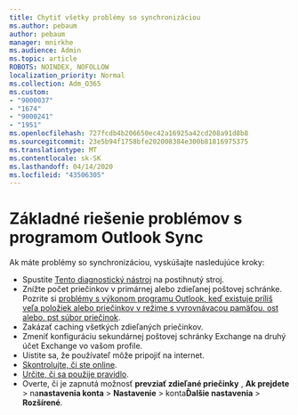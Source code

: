 ```yaml
---
title: Chytiť všetky problémy so synchronizáciou
ms.author: pebaum
author: pebaum
manager: mnirkhe
ms.audience: Admin
ms.topic: article
ROBOTS: NOINDEX, NOFOLLOW
localization_priority: Normal
ms.collection: Adm_O365
ms.custom:
- "9000037"
- "1674"
- "9000241"
- "1951"
ms.openlocfilehash: 727fcdb4b206650ec42a16925a42cd208a91d8b8
ms.sourcegitcommit: 23e5b94f1758bfe202008384e300b81816975375
ms.translationtype: MT
ms.contentlocale: sk-SK
ms.lasthandoff: 04/14/2020
ms.locfileid: "43506305"
---
```

# <a name="basic-outlook-sync-troubleshooting"></a>Základné riešenie problémov s programom Outlook Sync

Ak máte problémy so synchronizáciou, vyskúšajte nasledujúce kroky:

- Spustite [Tento diagnostický nástroj](https://aka.ms/sara-outlooksendreceive) na postihnutý stroj.
- Znížte počet priečinkov v primárnej alebo zdieľanej poštovej schránke. Pozrite si [problémy s výkonom programu Outlook, keď existuje príliš veľa položiek alebo priečinkov v režime s vyrovnávacou pamäťou. ost alebo. pst súbor priečinok](https://support.microsoft.com/help/2768656/outlook-performance-issues-when-there-are-too-many-items-or-folders-in).
- Zakázať caching všetkých zdieľaných priečinkov.
- Zmeniť konfiguráciu sekundárnej poštovej schránky Exchange na druhý účet Exchange vo vašom profile.
- Uistite sa, že používateľ môže pripojiť na internet. 
- [Skontrolujte, či ste online](https://support.office.com/article/2460e4a8-16c7-47fc-b204-b1549275aac9).
- [Určite, či sa použije pravidlo](https://support.office.com/article/C24F5DEA-9465-4DF4-AD17-A50704D66C59).
- Overte, či je zapnutá možnosť **prevziať zdieľané priečinky** , **Ak prejdete** > na**nastavenia konta** > **Nastavenie** > konta**Ďalšie nastavenia** > **Rozšírené**.
